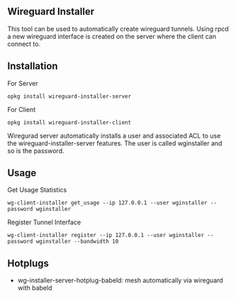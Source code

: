 ## Wireguard Installer

This tool can be used to automatically create wireguard tunnels. Using rpcd a new wireguard interface is created on the server where the client can connect to.

## Installation

For Server

    opkg install wireguard-installer-server

For Client

    opkg install wireguard-installer-client

Wiregurad server automatically installs a user and associated ACL to use the wireguard-installer-server features.
The user is called wginstaller and so is the password.

## Usage

Get Usage Statistics

    wg-client-installer get_usage --ip 127.0.0.1 --user wginstaller --password wginstaller

Register Tunnel Interface

    wg-client-installer register --ip 127.0.0.1 --user wginstaller --password wginstaller --bandwidth 10

## Hotplugs

- wg-installer-server-hotplug-babeld: mesh automatically via wireguard with babeld
